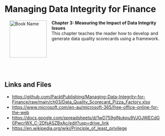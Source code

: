 # Managing Data Integrity for Finance

<a href="https://www.packtpub.com/product/managing-data-integrity-for-finance/9781837630141"><img src="https://content.packt.com/B19758/cover_image_small.jpg" alt="Book Name" height="120px" align="left" style="margin: 0px 15px; border-color: white; border-style: solid; border-width: 1px;"></a>

**Chapter 3: Measuring the Impact of Data Integrity Issues** <br />
This chapter teaches the reader how to develop and generate data quality scorecards using a framework.

<br />
<br />
<br />
<br />
<br />

## Links and Files

- https://github.com/PacktPublishing/Managing-Data-Integrity-for-Finance/raw/main/ch03/Data_Quality_Scorecard_Pizza_Factory.xlsx
- https://www.microsoft.com/en-au/microsoft-365/free-office-online-for-the-web
- https://docs.google.com/spreadsheets/d/1wD759gINukpu9VJOJWECdG0PwcrWX_C-2DfsASZBxAc/edit?usp=drive_link
- https://en.wikipedia.org/wiki/Principle_of_least_privilege
